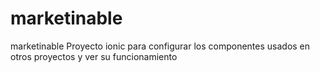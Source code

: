 # marketinable
marketinable
Proyecto ionic para configurar los componentes usados en otros proyectos y ver su funcionamiento
